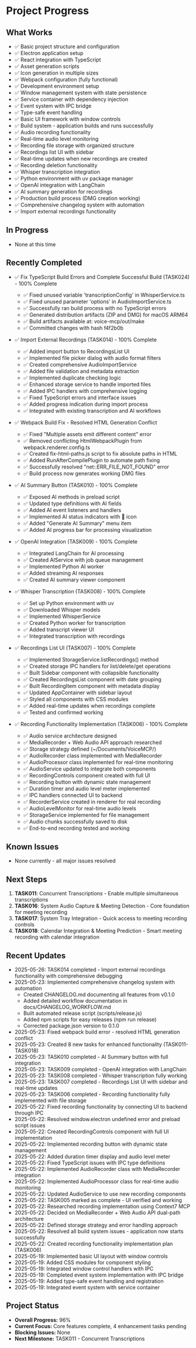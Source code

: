 # Project Progress

## What Works
- ✅ Basic project structure and configuration
- ✅ Electron application setup
- ✅ React integration with TypeScript
- ✅ Asset generation scripts
- ✅ Icon generation in multiple sizes
- ✅ Webpack configuration (fully functional)
- ✅ Development environment setup
- ✅ Window management system with state persistence
- ✅ Service container with dependency injection
- ✅ Event system with IPC bridge
- ✅ Type-safe event handling
- ✅ Basic UI framework with window controls
- ✅ Build system - application builds and runs successfully
- ✅ Audio recording functionality
- ✅ Real-time audio level monitoring
- ✅ Recording file storage with organized structure
- ✅ Recordings list UI with sidebar
- ✅ Real-time updates when new recordings are created
- ✅ Recording deletion functionality
- ✅ Whisper transcription integration
- ✅ Python environment with uv package manager
- ✅ OpenAI integration with LangChain
- ✅ AI summary generation for recordings
- ✅ Production build process (DMG creation working)
- ✅ Comprehensive changelog system with automation
- ✅ Import external recordings functionality

## In Progress
- None at this time

## Recently Completed
- ✅ Fix TypeScript Build Errors and Complete Successful Build (TASK024) - 100% Complete
  - ✅ Fixed unused variable 'transcriptionConfig' in WhisperService.ts
  - ✅ Fixed unused parameter 'options' in AudioImportService.ts
  - ✅ Successfully ran build process with no TypeScript errors
  - ✅ Generated distribution artifacts (ZIP and DMG) for macOS ARM64
  - ✅ Build artifacts available at: voice-mcp/out/make
  - ✅ Committed changes with hash f4f2b0b

- ✅ Import External Recordings (TASK014) - 100% Complete
  - ✅ Added import button to RecordingsList UI
  - ✅ Implemented file picker dialog with audio format filters
  - ✅ Created comprehensive AudioImportService
  - ✅ Added file validation and metadata extraction
  - ✅ Implemented duplicate checking logic
  - ✅ Enhanced storage service to handle imported files
  - ✅ Added IPC handlers with comprehensive logging
  - ✅ Fixed TypeScript errors and interface issues
  - ✅ Added progress indication during import process
  - ✅ Integrated with existing transcription and AI workflows

- ✅ Webpack Build Fix - Resolved HTML Generation Conflict
  - ✅ Fixed "Multiple assets emit different content" error
  - ✅ Removed conflicting HtmlWebpackPlugin from webpack.renderer.config.ts
  - ✅ Created fix-html-paths.js script to fix absolute paths in HTML
  - ✅ Added RunAfterCompilePlugin to automate path fixing
  - ✅ Successfully resolved "net::ERR_FILE_NOT_FOUND" error
  - ✅ Build process now generates working DMG files

- ✅ AI Summary Button (TASK010) - 100% Complete
  - ✅ Exposed AI methods in preload script
  - ✅ Updated type definitions with AI fields
  - ✅ Added AI event listeners and handlers
  - ✅ Implemented AI status indicators with 🤖 icon
  - ✅ Added "Generate AI Summary" menu item
  - ✅ Added AI progress bar for processing visualization

- ✅ OpenAI Integration (TASK009) - 100% Complete
  - ✅ Integrated LangChain for AI processing
  - ✅ Created AIService with job queue management
  - ✅ Implemented Python AI worker
  - ✅ Added streaming AI responses
  - ✅ Created AI summary viewer component

- ✅ Whisper Transcription (TASK008) - 100% Complete
  - ✅ Set up Python environment with uv
  - ✅ Downloaded Whisper models
  - ✅ Implemented WhisperService
  - ✅ Created Python worker for transcription
  - ✅ Added transcript viewer UI
  - ✅ Integrated transcription with recordings

- ✅ Recordings List UI (TASK007) - 100% Complete
  - ✅ Implemented StorageService.listRecordings() method
  - ✅ Created storage IPC handlers for list/delete/get operations
  - ✅ Built Sidebar component with collapsible functionality
  - ✅ Created RecordingsList component with date grouping
  - ✅ Built RecordingItem component with metadata display
  - ✅ Updated AppContainer with sidebar layout
  - ✅ Styled all components with CSS modules
  - ✅ Added real-time updates when recordings complete
  - ✅ Tested and confirmed working

- ✅ Recording Functionality Implementation (TASK006) - 100% Complete
  - ✅ Audio service architecture designed
  - ✅ MediaRecorder + Web Audio API approach researched
  - ✅ Storage strategy defined (~/Documents/VoiceMCP/)
  - ✅ AudioRecorder class implemented with MediaRecorder
  - ✅ AudioProcessor class implemented for real-time monitoring
  - ✅ AudioService updated to integrate both components
  - ✅ RecordingControls component created with full UI
  - ✅ Recording button with dynamic state management
  - ✅ Duration timer and audio level meter implemented
  - ✅ IPC handlers connected UI to backend
  - ✅ RecorderService created in renderer for real recording
  - ✅ AudioLevelMonitor for real-time audio levels
  - ✅ StorageService implemented for file management
  - ✅ Audio chunks successfully saved to disk
  - ✅ End-to-end recording tested and working

## Known Issues
- None currently - all major issues resolved

## Next Steps
1. **TASK011**: Concurrent Transcriptions - Enable multiple simultaneous transcriptions
2. **TASK016**: System Audio Capture & Meeting Detection - Core foundation for meeting recording
3. **TASK017**: System Tray Integration - Quick access to meeting recording controls
4. **TASK018**: Calendar Integration & Meeting Prediction - Smart meeting recording with calendar integration

## Recent Updates
- 2025-05-26: TASK014 completed - Import external recordings functionality with comprehensive debugging
- 2025-05-23: Implemented comprehensive changelog system with automation
  - Created CHANGELOG.md documenting all features from v0.1.0
  - Added detailed workflow documentation in docs/CHANGELOG_WORKFLOW.md
  - Built automated release script (scripts/release.js)
  - Added npm scripts for easy releases (npm run release)
  - Corrected package.json version to 0.1.0
- 2025-05-23: Fixed webpack build error - resolved HTML generation conflict
- 2025-05-23: Created 8 new tasks for enhanced functionality (TASK011-TASK018)
- 2025-05-23: TASK010 completed - AI Summary button with full integration
- 2025-05-23: TASK009 completed - OpenAI integration with LangChain
- 2025-05-23: TASK008 completed - Whisper transcription fully working
- 2025-05-23: TASK007 completed - Recordings List UI with sidebar and real-time updates
- 2025-05-23: TASK006 completed - Recording functionality fully implemented with file storage
- 2025-05-22: Fixed recording functionality by connecting UI to backend through IPC
- 2025-05-22: Resolved window.electron undefined error and preload script issues
- 2025-05-22: Created RecordingControls component with full UI implementation
- 2025-05-22: Implemented recording button with dynamic state management
- 2025-05-22: Added duration timer display and audio level meter
- 2025-05-22: Fixed TypeScript issues with IPC type definitions
- 2025-05-22: Implemented AudioRecorder class with MediaRecorder integration
- 2025-05-22: Implemented AudioProcessor class for real-time audio monitoring
- 2025-05-22: Updated AudioService to use new recording components
- 2025-05-22: TASK005 marked as complete - UI verified and working
- 2025-05-22: Researched recording implementation using Context7 MCP
- 2025-05-22: Decided on MediaRecorder + Web Audio API dual-path architecture
- 2025-05-22: Defined storage strategy and error handling approach
- 2025-05-22: Resolved all build system issues - application now starts successfully
- 2025-05-22: Created recording functionality implementation plan (TASK006)
- 2025-05-19: Implemented basic UI layout with window controls
- 2025-05-19: Added CSS modules for component styling
- 2025-05-19: Integrated window control handlers with IPC
- 2025-05-19: Completed event system implementation with IPC bridge
- 2025-05-19: Added type-safe event handling and registration
- 2025-05-19: Integrated event system with service container

## Project Status
- **Overall Progress:** 96%
- **Current Focus:** Core features complete, 4 enhancement tasks pending
- **Blocking Issues:** None
- **Next Milestone:** TASK011 - Concurrent Transcriptions
